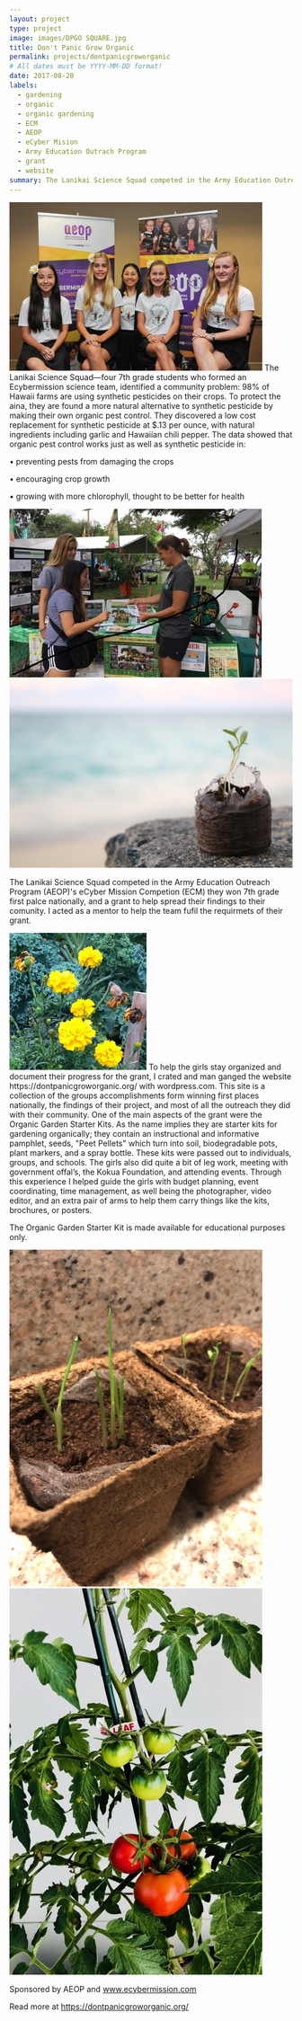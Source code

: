 ```yaml
---
layout: project
type: project
image: images/DPGO SQUARE.jpg
title: Don't Panic Grow Organic 
permalink: projects/dontpanicgroworganic
# All dates must be YYYY-MM-DD format!
date: 2017-08-20
labels:
  - gardening
  - organic
  - organic gardening
  - ECM
  - AEOP 
  - eCyber Mision
  - Army Education Outrach Program
  - grant
  - website
summary: The Lanikai Science Squad competed in the Army Education Outreach Program (AEOP)'s eCyber Mission Competion and won 7th grade first palce nationally, and a grant to help spread their findings to their comunity. I acted as a mentor to help the team fufil the requirmets of their grant. 
---
```

<img class="ui medium right floated rounded image" src="../images/DPGO0.jpg">
The Lanikai Science Squad—four 7th grade students who formed an Ecybermission science team, identified a community problem: 98% of Hawaii farms are using synthetic pesticides on their crops. To protect the aina, they are found a more natural alternative to synthetic pesticide by making their own organic pest control. They discovered a low cost replacement for synthetic pesticide at $.13 per ounce, with natural ingredients including garlic and Hawaiian chili pepper. The data showed that organic pest control works just as well as synthetic pesticide in:

• preventing pests from damaging the crops

• encouraging crop growth

• growing with more chlorophyll, thought to be better for health

<div class="ui small rounded images">
  <img class="ui image" src="../images/DPGO 4.0.jpg">
  <img class="ui image" src="../images/DPGO 5.jpg">
</div>


The Lanikai Science Squad competed in the Army Education Outreach Program (AEOP)'s eCyber Mission Competion (ECM) they won 7th grade first palce nationally, and a grant to help spread their findings to their comunity. I acted as a mentor to help the team fufil the requirmets of their grant. 

<img class="ui tiny left circular floated image" src="../images/DPGO 2.0.png">
To help the girls stay organized and document their progress for the grant, I crated and man ganged the website https://dontpanicgroworganic.org/ with wordpress.com. This site is a collection of the groups accomplishments form winning first places nationally, the findings of their project, and most of all the outreach they did with their community. One of the main aspects of the grant were the Organic Garden Starter Kits. As the name implies they are starter kits for gardening organically; they contain an instructional and informative pamphlet, seeds, "Peet Pellets" which turn into soil, biodegradable pots, plant markers, and a spray bottle. These kits were passed out to individuals, groups, and schools. The girls also did quite a bit of leg work, meeting with government offal’s, the Kokua Foundation, and attending events. Through this experience I helped guide the girls with budget planning, event coordinating, time management, as well being the photographer, video editor, and an extra pair of arms to help them carry things like the kits, brochures, or posters.




The Organic Garden Starter Kit is made available for educational purposes only. 

<div class="ui small rounded images">
  <img class="ui image" src="../images/DPGO 1.jpeg">
  <img class="ui image" src="../images/DPGO 3.0.jpg">
</div>



Sponsored by AEOP and www.ecybermission.com

Read more at https://dontpanicgroworganic.org/




